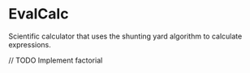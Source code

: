# EvalCalc
Scientific calculator that uses the shunting yard algorithm to calculate expressions.

// TODO
Implement factorial
